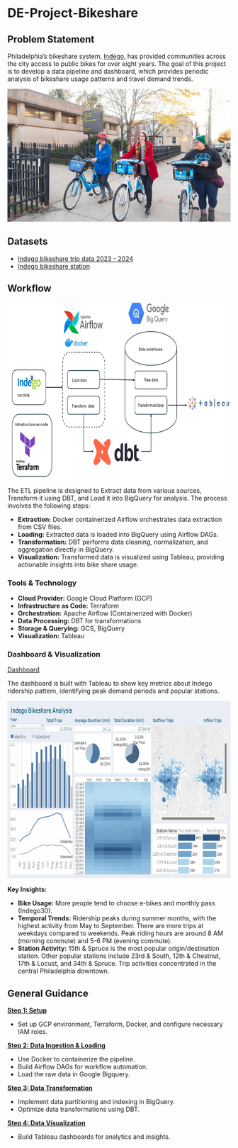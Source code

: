 # DE-Project-Bikeshare

## Problem Statement

Philadelphia’s bikeshare system, [Indego](https://www.rideindego.com/), has provided communities across the city access to public bikes for over eight years. The goal of this project is to develop a data pipeline and dashboard, which provides periodic analysis of bikeshare usage patterns and travel demand trends.

<img src="Figures/indego.jpg" alt="Indego" height="300" width="600">

## Datasets

-  [Indego bikeshare trip data 2023 - 2024](https://www.rideindego.com/about/data/)
-  [Indego bikeshare station](https://github.com/Anran0716/DE-Project-Bikeshare/blob/main/DBT/seeds/indego-stations.csv)

## Workflow

<img src="Figures/workflow.jpg" alt="wf" height="400" width="800">

The ETL pipeline is designed to Extract data from various sources, Transform it using DBT, and Load it into BigQuery for analysis. The process involves the following steps:
- **Extraction:** Docker containerized Airflow orchestrates data extraction from CSV files.
- **Loading:** Extracted data is loaded into BigQuery using Airflow DAGs.
- **Transformation:** DBT performs data cleaning, normalization, and aggregation directly in BigQuery.
- **Visualization:** Transformed data is visualized using Tableau, providing actionable insights into bike share usage.


### Tools & Technology

- **Cloud Provider:** Google Cloud Platform (GCP)
- **Infrastructure as Code:** Terraform
- **Orchestration:** Apache Airflow (Containerized with Docker)
- **Data Processing:** DBT for transformations
- **Storage & Querying:** GCS, BigQuery
- **Visualization:** Tableau

### Dashboard & Visualization

[Dashboard](https://us-east-1.online.tableau.com/t/kellyzheng-402c63b0c7/views/IndegoBikeshareAnalysis/IndegoBikeshareAnalysis)


The dashboard is built with Tableau to show key metrics about Indego ridership pattern, identifying peak demand periods and popular stations. 

<img src="Figures/Dashboard.jpg" alt="wf" height="400" width="800">

**Key Insights:**
- **Bike Usage:** More people tend to choose e-bikes and monthly pass (Indego30). 
- **Temporal Trends:** Ridership peaks during summer months, with the highest activity from May to September. There are more trips at weekdays compared to weekends. Peak riding hours are around 8 AM (morning commute) and 5-6 PM (evening commute).
- **Station Activity:** 15th & Spruce is the most popular origin/destination station. Other popular stations include 23rd & South, 12th & Chestnut, 17th & Locust, and 34th & Spruce. Trip activities concentrated in the central Philadelphia downtown. 

## General Guidance

[**Step 1: Setup**](https://github.com/Anran0716/DE-Project-Bikeshare/tree/main/Terraform)

- Set up GCP environment, Terraform, Docker, and configure necessary IAM roles.

[**Step 2: Data Ingestion & Loading**](https://github.com/Anran0716/DE-Project-Bikeshare/tree/main/Airflow)

- Use Docker to containerize the pipeline. 
- Build Airflow DAGs for workflow automation.
- Load the raw data in Google Bigquery. 

[**Step 3: Data Transformation**](https://github.com/Anran0716/DE-Project-Bikeshare/tree/main/DBT)

- Implement data partitioning and indexing in BigQuery.
- Optimize data transformations using DBT.

[**Step 4: Data Visualization**](https://us-east-1.online.tableau.com/t/kellyzheng-402c63b0c7/views/IndegoBikeshareAnalysis/IndegoBikeshareAnalysis)

- Build Tableau dashboards for analytics and insights.